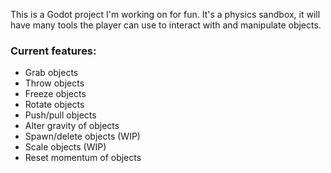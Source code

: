 This is a Godot project I'm working on for fun.
It's a physics sandbox, it will have many tools the player can use to interact 
with and manipulate objects.


### Current features:
* Grab objects
* Throw objects
* Freeze objects
* Rotate objects
* Push/pull objects
* Alter gravity of objects
* Spawn/delete objects (WIP)
* Scale objects (WIP)
* Reset momentum of objects
